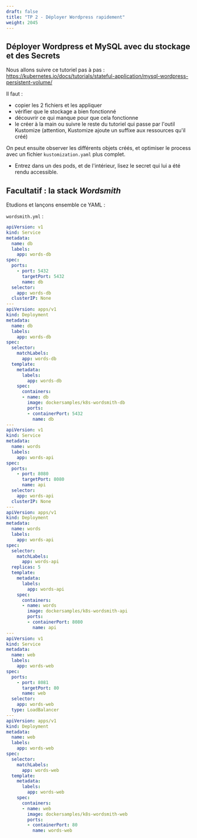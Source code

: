 ```yaml
---
draft: false
title: "TP 2 - Déployer Wordpress rapidement"
weight: 2045
---
```


## Déployer Wordpress et MySQL avec du stockage et des Secrets

<!-- TODO: FAIRE une suite du TP 2 juste après le cours réseau en créant les objets Ingress pour la stack Wordpress et la stack Wordsmith -->
<!-- TODO: ajouter readinessprobe à wordpress ou wordsmith plutot ? -->

Nous allons suivre ce tutoriel pas à pas : https://kubernetes.io/docs/tutorials/stateful-application/mysql-wordpress-persistent-volume/

Il faut :
- copier les 2 fichiers et les appliquer
- vérifier que le stockage a bien fonctionné
- découvrir ce qui manque pour que cela fonctionne
- le créer à la main ou suivre le reste du tutoriel qui passe par l'outil Kustomize (attention, Kustomize ajoute un suffixe aux ressources qu'il créé)
<!-- - ne pas oublier de relancer les déploiements qui sont restés bloqués à cause de la ressource manquante -->
<!-- generatorOptions:
 disableNameSuffixHash: true -->
On peut ensuite observer les différents objets créés, et optimiser le process avec un fichier `kustomization.yaml` plus complet.

- Entrez dans un des pods, et de l'intérieur, lisez le secret qui lui a été rendu accessible.
<!-- - TODO: pas ouf car env, faut faire ça avec un volume -->

<!-- - https://cloud.google.com/kubernetes-engine/docs/tutorials/persistent-disk/
- https://github.com/GoogleCloudPlatform/kubernetes-workshops/blob/master/state/local.md
- https://github.com/kubernetes/examples/blob/master/staging/persistent-volume-provisioning/README.md -->

<!-- TODO: add configmap for wordpress ou alors tp mysql avec configmaps -->


## Facultatif : la stack *Wordsmith*

Etudions et lançons ensemble ce YAML :

`wordsmith.yml` :
```yaml
apiVersion: v1
kind: Service
metadata:
  name: db
  labels:
    app: words-db
spec:
  ports:
    - port: 5432
      targetPort: 5432
      name: db
  selector:
    app: words-db
  clusterIP: None
---
apiVersion: apps/v1
kind: Deployment
metadata:
  name: db
  labels:
    app: words-db
spec:
  selector:
    matchLabels:
      app: words-db
  template:
    metadata:
      labels:
        app: words-db
    spec:
      containers:
      - name: db
        image: dockersamples/k8s-wordsmith-db
        ports:
        - containerPort: 5432
          name: db
---
apiVersion: v1
kind: Service
metadata:
  name: words
  labels:
    app: words-api
spec:
  ports:
    - port: 8080
      targetPort: 8080
      name: api
  selector:
    app: words-api
  clusterIP: None
---
apiVersion: apps/v1
kind: Deployment
metadata:
  name: words
  labels:
    app: words-api
spec:
  selector:
    matchLabels:
      app: words-api
  replicas: 5
  template:
    metadata:
      labels:
        app: words-api
    spec:
      containers:
      - name: words
        image: dockersamples/k8s-wordsmith-api
        ports:
        - containerPort: 8080
          name: api
---
apiVersion: v1
kind: Service
metadata:
  name: web
  labels:
    app: words-web
spec:
  ports:
    - port: 8081
      targetPort: 80
      name: web
  selector:
    app: words-web
  type: LoadBalancer
---
apiVersion: apps/v1
kind: Deployment
metadata:
  name: web
  labels:
    app: words-web
spec:
  selector:
    matchLabels:
      app: words-web
  template:
    metadata:
      labels:
        app: words-web
    spec:
      containers:
      - name: web
        image: dockersamples/k8s-wordsmith-web
        ports:
        - containerPort: 80
          name: words-web
```